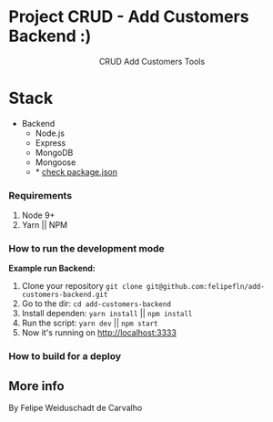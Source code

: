# Project CRUD - Add Customers Backend :)

<p align="center">
CRUD Add Customers Tools


# Stack

- Backend
  - Node.js
  - Express
  - MongoDB
  - Mongoose
  - \* [check package.json](/backend/package.json)

### Requirements

1. Node 9+
2. Yarn || NPM

### How to run the development mode
<step-by-step>

**Example run Backend:**
1. Clone your repository `git clone git@github.com:felipefln/add-customers-backend.git`
2. Go to the dir: `cd add-customers-backend`
3. Install dependen: `yarn install` || `npm install`
4. Run the script: `yarn dev` || `npm start`
5. Now it's running on [http://localhost:3333](http://localhost:3333)


### How to build for a deploy

<step-by-step>


## More info

By Felipe Weiduschadt de Carvalho
